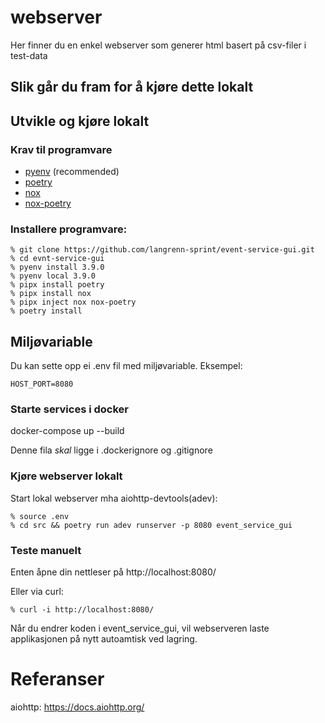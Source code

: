 # webserver

Her finner du en enkel webserver som generer html basert på csv-filer i test-data

## Slik går du fram for å kjøre dette lokalt

## Utvikle og kjøre lokalt
### Krav til programvare
- [pyenv](https://github.com/pyenv/pyenv) (recommended)
- [poetry](https://python-poetry.org/)
- [nox](https://nox.thea.codes/en/stable/)
- [nox-poetry](https://pypi.org/project/nox-poetry/)

### Installere programvare:
```
% git clone https://github.com/langrenn-sprint/event-service-gui.git
% cd evnt-service-gui
% pyenv install 3.9.0
% pyenv local 3.9.0
% pipx install poetry
% pipx install nox
% pipx inject nox nox-poetry
% poetry install
```
## Miljøvariable
Du kan sette opp ei .env fil med miljøvariable. Eksempel:
```
HOST_PORT=8080
```
### Starte services i docker
docker-compose up --build


Denne fila _skal_ ligge i .dockerignore og .gitignore
### Kjøre webserver lokalt
Start lokal webserver mha aiohttp-devtools(adev):
```
% source .env
% cd src && poetry run adev runserver -p 8080 event_service_gui
```
### Teste manuelt
Enten åpne din nettleser på http://localhost:8080/

Eller via curl:
```
% curl -i http://localhost:8080/
```
Når du endrer koden i event_service_gui, vil webserveren laste applikasjonen på nytt autoamtisk ved lagring.

# Referanser
aiohttp: https://docs.aiohttp.org/
